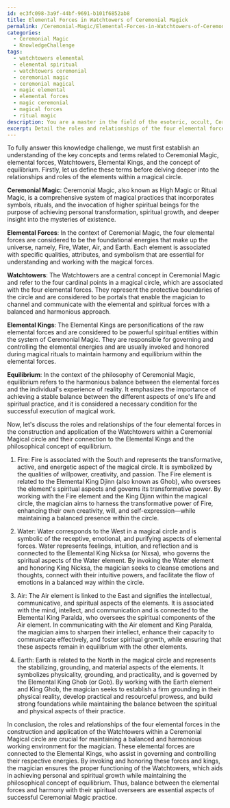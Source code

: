 ```yaml
---
id: ec3fc098-3a9f-44bf-9691-b101f6852ab8
title: Elemental Forces in Watchtowers of Ceremonial Magick
permalink: /Ceremonial-Magic/Elemental-Forces-in-Watchtowers-of-Ceremonial-Magick/
categories:
  - Ceremonial Magic
  - KnowledgeChallenge
tags:
  - watchtowers elemental
  - elemental spiritual
  - watchtowers ceremonial
  - ceremonial magic
  - ceremonial magical
  - magic elemental
  - elemental forces
  - magic ceremonial
  - magical forces
  - ritual magic
description: You are a master in the field of the esoteric, occult, Ceremonial Magic and Education. You are a writer of tests, challenges, books and deep knowledge on Ceremonial Magic for initiates and students to gain deep insights and understanding from. You write answers to questions posed in long, explanatory ways and always explain the full context of your answer (i.e., related concepts, formulas, examples, or history), as well as the step-by-step thinking process you take to answer the challenges. Be rigorous and thorough, and summarize the key themes, ideas, and conclusions at the end.
excerpt: Detail the roles and relationships of the four elemental forces in the construction and application of the "Watchtowers" within a Ceremonial Magical circle, and discuss their connection to the Elemental Kings and the philosophical concept of equilibrium.
---
```

To fully answer this knowledge challenge, we must first establish an understanding of the key concepts and terms related to Ceremonial Magic, elemental forces, Watchtowers, Elemental Kings, and the concept of equilibrium. Firstly, let us define these terms before delving deeper into the relationships and roles of the elements within a magical circle.

**Ceremonial Magic**: Ceremonial Magic, also known as High Magic or Ritual Magic, is a comprehensive system of magical practices that incorporates symbols, rituals, and the invocation of higher spiritual beings for the purpose of achieving personal transformation, spiritual growth, and deeper insight into the mysteries of existence.

**Elemental Forces**: In the context of Ceremonial Magic, the four elemental forces are considered to be the foundational energies that make up the universe, namely, Fire, Water, Air, and Earth. Each element is associated with specific qualities, attributes, and symbolism that are essential for understanding and working with the magical forces.

**Watchtowers**: The Watchtowers are a central concept in Ceremonial Magic and refer to the four cardinal points in a magical circle, which are associated with the four elemental forces. They represent the protective boundaries of the circle and are considered to be portals that enable the magician to channel and communicate with the elemental and spiritual forces with a balanced and harmonious approach.

**Elemental Kings**: The Elemental Kings are personifications of the raw elemental forces and are considered to be powerful spiritual entities within the system of Ceremonial Magic. They are responsible for governing and controlling the elemental energies and are usually invoked and honored during magical rituals to maintain harmony and equilibrium within the elemental forces.

**Equilibrium**: In the context of the philosophy of Ceremonial Magic, equilibrium refers to the harmonious balance between the elemental forces and the individual's experience of reality. It emphasizes the importance of achieving a stable balance between the different aspects of one's life and spiritual practice, and it is considered a necessary condition for the successful execution of magical work.

Now, let's discuss the roles and relationships of the four elemental forces in the construction and application of the Watchtowers within a Ceremonial Magical circle and their connection to the Elemental Kings and the philosophical concept of equilibrium.

1. Fire: Fire is associated with the South and represents the transformative, active, and energetic aspect of the magical circle. It is symbolized by the qualities of willpower, creativity, and passion. The Fire element is related to the Elemental King Djinn (also known as Ghob), who oversees the element's spiritual aspects and governs its transformative power. By working with the Fire element and the King Djinn within the magical circle, the magician aims to harness the transformative power of Fire, enhancing their own creativity, will, and self-expression—while maintaining a balanced presence within the circle.

2. Water: Water corresponds to the West in a magical circle and is symbolic of the receptive, emotional, and purifying aspects of elemental forces. Water represents feelings, intuition, and reflection and is connected to the Elemental King Nicksa (or Nixsa), who governs the spiritual aspects of the Water element. By invoking the Water element and honoring King Nicksa, the magician seeks to cleanse emotions and thoughts, connect with their intuitive powers, and facilitate the flow of emotions in a balanced way within the circle.

3. Air: The Air element is linked to the East and signifies the intellectual, communicative, and spiritual aspects of the elements. It is associated with the mind, intellect, and communication and is connected to the Elemental King Paralda, who oversees the spiritual components of the Air element. In communicating with the Air element and King Paralda, the magician aims to sharpen their intellect, enhance their capacity to communicate effectively, and foster spiritual growth, while ensuring that these aspects remain in equilibrium with the other elements.

4. Earth: Earth is related to the North in the magical circle and represents the stabilizing, grounding, and material aspects of the elements. It symbolizes physicality, grounding, and practicality, and is governed by the Elemental King Ghob (or Gob). By working with the Earth element and King Ghob, the magician seeks to establish a firm grounding in their physical reality, develop practical and resourceful prowess, and build strong foundations while maintaining the balance between the spiritual and physical aspects of their practice.

In conclusion, the roles and relationships of the four elemental forces in the construction and application of the Watchtowers within a Ceremonial Magical circle are crucial for maintaining a balanced and harmonious working environment for the magician. These elemental forces are connected to the Elemental Kings, who assist in governing and controlling their respective energies. By invoking and honoring these forces and kings, the magician ensures the proper functioning of the Watchtowers, which aids in achieving personal and spiritual growth while maintaining the philosophical concept of equilibrium. Thus, balance between the elemental forces and harmony with their spiritual overseers are essential aspects of successful Ceremonial Magic practice.
